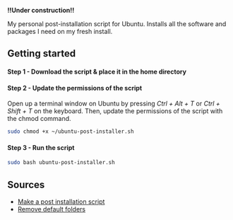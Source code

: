 **!!Under construction!!**

My personal post-installation script for Ubuntu.
Installs all the software and packages I need on my fresh install.

## Getting started

#### Step 1 - Download the script & place it in the home directory

#### Step 2 - Update the permissions of the script
Open up a terminal window on Ubuntu by pressing *Ctrl + Alt + T* or *Ctrl + Shift + T* on the keyboard.
Then, update the permissions of the script with the chmod command.
``` bash
sudo chmod +x ~/ubuntu-post-installer.sh
```

#### Step 3 - Run the script
``` bash
sudo bash ubuntu-post-installer.sh   
```

## Sources
- [Make a post installation script](https://www.addictivetips.com/ubuntu-linux-tips/make-ubuntu-post-installation-script/)
- [Remove default folders](https://weibeld.net/linux/remove-default-folders.html)
